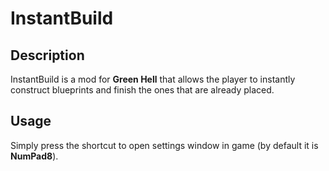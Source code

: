 # InstantBuild

## Description
InstantBuild is a mod for __Green Hell__ that allows the player to instantly construct blueprints and finish the ones that are already placed.

## Usage
Simply press the shortcut to open settings window in game (by default it is __NumPad8__).
